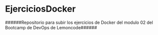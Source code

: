 # EjerciciosDocker

######Repositorio para subir los ejercicios de Docker del modulo 02 del Bootcamp de DevOps de Lemoncode######
